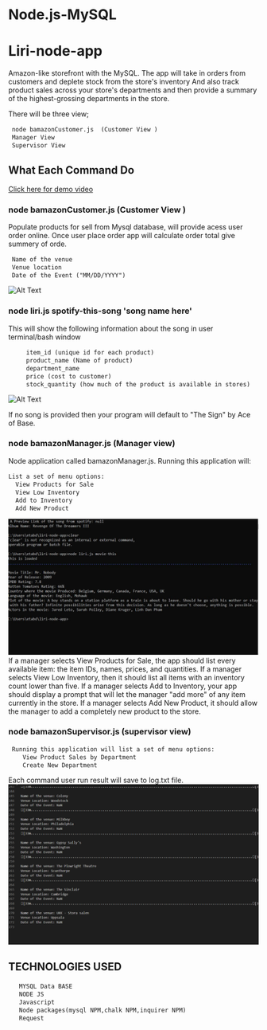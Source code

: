 # Node.js-MySQL

# Liri-node-app

Amazon-like storefront with the MySQL. The app will take in orders from customers and deplete stock from the store's inventory And also  track product sales across your store's departments and then provide a summary of the highest-grossing departments in the store.

There will be three view;

     node bamazonCustomer.js  (Customer View )
     Manager View 
     Supervisor View
     

## What Each Command Do

    
[ Click here for demo video ](https://drive.google.com/file/d/1ZsKnY4o8fqjJijelUG8TQaGk7-GVJ9nY/view)

### node bamazonCustomer.js  (Customer View )

  Populate products for sell from Mysql database, will provide acess user order online. Once user place order app will calculate order total give summery of orde.


     Name of the venue
     Venue location
     Date of the Event ("MM/DD/YYYY") 
   ![Alt Text](https://node_modules/Manager.PNG)

### node liri.js spotify-this-song 'song name here'

   This will show the following information about the song in user terminal/bash window
   
         item_id (unique id for each product)
         product_name (Name of product)
         department_name
         price (cost to customer)
         stock_quantity (how much of the product is available in stores)
         
   ![Alt Text](https://github.com/etabdi/Node.js-MySQL/img/Manager.PNG)
   
   If no song is provided then your program will default to "The Sign" by Ace of Base.

###   node bamazonManager.js (Manager view)
 
 Node application called bamazonManager.js. Running this application will:
 
    List a set of menu options:
      View Products for Sale
      View Low Inventory
      Add to Inventory
      Add New Product
   ![Alt Text](https://github.com/etabdi/liri-node-app/blob/master/images/movie-this.png)
  If a manager selects View Products for Sale, the app should list every available item: the item IDs, names, prices, and quantities.
  If a manager selects View Low Inventory, then it should list all items with an inventory count lower than five.
  If a manager selects Add to Inventory, your app should display a prompt that will let the manager "add more" of any item currently in the store.
  If a manager selects Add New Product, it should allow the manager to add a completely new product to the store.
  
### node bamazonSupervisor.js (supervisor view)

     Running this application will list a set of menu options:
        View Product Sales by Department
        Create New Department

 Each command user run result will save to log.txt file. 
    ![Alt Text](https://github.com/etabdi/liri-node-app/blob/master/images/log.PNG)
    


   ## TECHNOLOGIES USED

       MYSQL Data BASE
       NODE JS
       Javascript
       Node packages(mysql NPM,chalk NPM,inquirer NPM)
       Request
 
   

